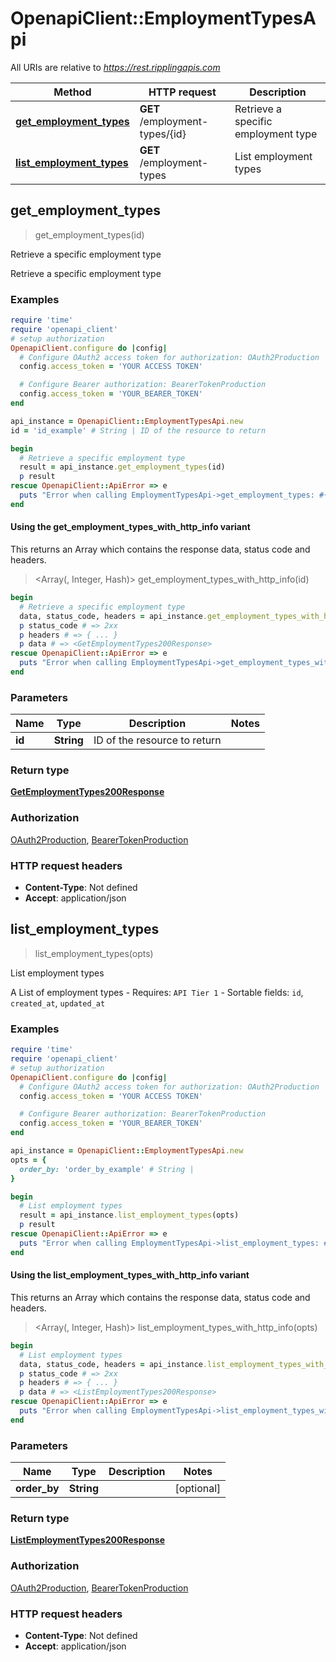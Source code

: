 # OpenapiClient::EmploymentTypesApi

All URIs are relative to *https://rest.ripplingapis.com*

| Method | HTTP request | Description |
| ------ | ------------ | ----------- |
| [**get_employment_types**](EmploymentTypesApi.md#get_employment_types) | **GET** /employment-types/{id} | Retrieve a specific employment type |
| [**list_employment_types**](EmploymentTypesApi.md#list_employment_types) | **GET** /employment-types | List employment types |


## get_employment_types

> <GetEmploymentTypes200Response> get_employment_types(id)

Retrieve a specific employment type

Retrieve a specific employment type

### Examples

```ruby
require 'time'
require 'openapi_client'
# setup authorization
OpenapiClient.configure do |config|
  # Configure OAuth2 access token for authorization: OAuth2Production
  config.access_token = 'YOUR ACCESS TOKEN'

  # Configure Bearer authorization: BearerTokenProduction
  config.access_token = 'YOUR_BEARER_TOKEN'
end

api_instance = OpenapiClient::EmploymentTypesApi.new
id = 'id_example' # String | ID of the resource to return

begin
  # Retrieve a specific employment type
  result = api_instance.get_employment_types(id)
  p result
rescue OpenapiClient::ApiError => e
  puts "Error when calling EmploymentTypesApi->get_employment_types: #{e}"
end
```

#### Using the get_employment_types_with_http_info variant

This returns an Array which contains the response data, status code and headers.

> <Array(<GetEmploymentTypes200Response>, Integer, Hash)> get_employment_types_with_http_info(id)

```ruby
begin
  # Retrieve a specific employment type
  data, status_code, headers = api_instance.get_employment_types_with_http_info(id)
  p status_code # => 2xx
  p headers # => { ... }
  p data # => <GetEmploymentTypes200Response>
rescue OpenapiClient::ApiError => e
  puts "Error when calling EmploymentTypesApi->get_employment_types_with_http_info: #{e}"
end
```

### Parameters

| Name | Type | Description | Notes |
| ---- | ---- | ----------- | ----- |
| **id** | **String** | ID of the resource to return |  |

### Return type

[**GetEmploymentTypes200Response**](GetEmploymentTypes200Response.md)

### Authorization

[OAuth2Production](../README.md#OAuth2Production), [BearerTokenProduction](../README.md#BearerTokenProduction)

### HTTP request headers

- **Content-Type**: Not defined
- **Accept**: application/json


## list_employment_types

> <ListEmploymentTypes200Response> list_employment_types(opts)

List employment types

A List of employment types  - Requires: `API Tier 1`  - Sortable fields: `id`, `created_at`, `updated_at`

### Examples

```ruby
require 'time'
require 'openapi_client'
# setup authorization
OpenapiClient.configure do |config|
  # Configure OAuth2 access token for authorization: OAuth2Production
  config.access_token = 'YOUR ACCESS TOKEN'

  # Configure Bearer authorization: BearerTokenProduction
  config.access_token = 'YOUR_BEARER_TOKEN'
end

api_instance = OpenapiClient::EmploymentTypesApi.new
opts = {
  order_by: 'order_by_example' # String | 
}

begin
  # List employment types
  result = api_instance.list_employment_types(opts)
  p result
rescue OpenapiClient::ApiError => e
  puts "Error when calling EmploymentTypesApi->list_employment_types: #{e}"
end
```

#### Using the list_employment_types_with_http_info variant

This returns an Array which contains the response data, status code and headers.

> <Array(<ListEmploymentTypes200Response>, Integer, Hash)> list_employment_types_with_http_info(opts)

```ruby
begin
  # List employment types
  data, status_code, headers = api_instance.list_employment_types_with_http_info(opts)
  p status_code # => 2xx
  p headers # => { ... }
  p data # => <ListEmploymentTypes200Response>
rescue OpenapiClient::ApiError => e
  puts "Error when calling EmploymentTypesApi->list_employment_types_with_http_info: #{e}"
end
```

### Parameters

| Name | Type | Description | Notes |
| ---- | ---- | ----------- | ----- |
| **order_by** | **String** |  | [optional] |

### Return type

[**ListEmploymentTypes200Response**](ListEmploymentTypes200Response.md)

### Authorization

[OAuth2Production](../README.md#OAuth2Production), [BearerTokenProduction](../README.md#BearerTokenProduction)

### HTTP request headers

- **Content-Type**: Not defined
- **Accept**: application/json

